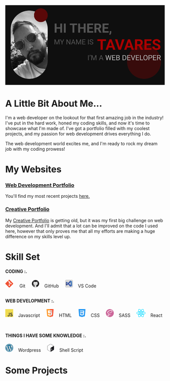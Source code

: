 <img src='./images/header-img.png' style='width: auto;'>

#

# A Little Bit About Me...

I'm a web developer on the lookout for that first amazing job in the industry!
I've put in the hard work, honed my coding skills, and now it's time to showcase what I'm made of. I've got a portfolio filled with my coolest projects, and my passion for web development drives everything I do.

The web development world excites me, and I'm ready to rock my dream job with my coding prowess!

#

# My Websites

### [Web Development Portfolio ](https://webdev.thiagotavares.com/)

You'll find my most recent projects [here.](https://webdev.thiagotavares.com/)

### [Creative Portfolio](https://thiagotavares.com/)

My [Creative Portfolio](https://thiagotavares.com/) is getting old, but it was my first big challenge on web development. And I'll admit that a lot can be improved on the code I used here, however that only proves me that all my efforts are making a huge difference on my skills level up.

#

# Skill Set

#### CODING :.

<img src="icons/git.png" alt="Git-icon" height="25px"> &nbsp;&nbsp;&nbsp; Git &nbsp;&nbsp;&nbsp;
<img src="icons/github.png" alt="GitHub-icon" height="25px">&nbsp;&nbsp;&nbsp; GitHub &nbsp;&nbsp;&nbsp;
<img src="icons/vscode.png" alt="VisualStudioCode-icon" height="25px">&nbsp;&nbsp;&nbsp; VS Code &nbsp;&nbsp;&nbsp;

##

#### WEB DEVELOPMENT :.

<img src="icons/javascript.png" alt="Javascript-icon" height="25px">&nbsp;&nbsp;&nbsp; Javascript &nbsp;&nbsp;&nbsp;
<img src="icons/html.png" alt="HTML-icon" height="25px">&nbsp;&nbsp;&nbsp; HTML &nbsp;&nbsp;&nbsp;
<img src="icons/css.png" alt="CSS-icon" height="25px">&nbsp;&nbsp;&nbsp; CSS &nbsp;&nbsp;&nbsp;
<img src="icons/sass.png" alt="SASS-icon" height="25px">&nbsp;&nbsp;&nbsp; SASS &nbsp;&nbsp;&nbsp;
<img src="icons/react.png" alt="React-icon" height="25px">&nbsp;&nbsp;&nbsp; React &nbsp;&nbsp;&nbsp;

##

#### THINGS I HAVE SOME KNOWLEDGE :.

<img src="icons/wordpress.png" alt="Wordpress-icon" height="25px">&nbsp;&nbsp;&nbsp; Wordpress &nbsp;&nbsp;&nbsp;
<img src="icons/shellscript.png" alt="Shell-Script-icon" height="25px">&nbsp;&nbsp;&nbsp; Shell Script &nbsp;&nbsp;&nbsp;

##

# Some Projects
